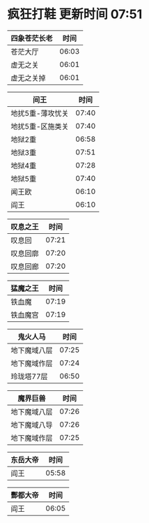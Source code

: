 # 疯狂打鞋 更新时间 07:51

| 四象苍茫长老   | 时间    |
|--------|-------|
| 苍茫大厅 | 06:03 |
| 虚无之关 | 06:01 |
| 虚无之关掉 | 06:01 |

| 间王   | 时间    |
|--------|-------|
| 地扰5重-薄攻忧关 | 07:40 |
| 地扰5重-区施类关 | 07:40 |
| 地狱2重 | 06:58 |
| 地狱3重 | 07:51 |
| 地狱4重 | 07:28 |
| 地狱5重 | 07:40 |
| 闻王欧 | 06:10 |
| 阎王 | 06:10 |

| 叹息之王   | 时间    |
|--------|-------|
| 叹息回 | 07:21 |
| 叹息回廓 | 07:20 |
| 叹息回廊 | 07:20 |

| 猛魔之王   | 时间    |
|--------|-------|
| 铁血魔 | 07:19 |
| 铁血魔宫 | 07:19 |

| 鬼火人马   | 时间    |
|--------|-------|
| 地下魔域八层 | 07:25 |
| 地下魔域作层 | 07:24 |
| 玲珑塔77层 | 06:50 |

| 魔界巨兽   | 时间    |
|--------|-------|
| 地下魔域八层 | 07:26 |
| 地下魔域八导 | 07:26 |
| 地下魔域作层 | 07:25 |

| 东岳大帝   | 时间    |
|--------|-------|
| 阎王 | 05:58 |

| 酆都大帝   | 时间    |
|--------|-------|
| 阎王 | 06:05 |